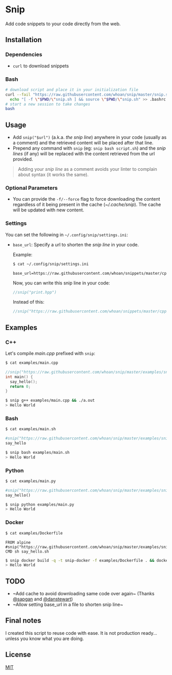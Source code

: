 # Snip

Add code snippets to your code directly from the web.

## Installation

### Dependencies

- `curl` to download snippets

### Bash

```bash
# download script and place it in your initialization file
curl --fail "https://raw.githubusercontent.com/whoan/snip/master/snip.sh" > snip.sh &&
  echo "[ -f \"$PWD/\"snip.sh ] && source \"$PWD/\"snip.sh" >> .bashrc
# start a new session to take changes
bash
```

## Usage

- Add `snip("$url")` (a.k.a. *the snip line*) anywhere in your code (usually as a comment) and the retrieved content will be placed after that line.
- Prepend any command with `snip` (eg: `snip bash script.sh`) and the *snip lines* (if any) will be replaced with the content retrieved from the url provided.

> Adding your *snip line* as a comment avoids your linter to complain about syntax (it works the same).

### Optional Parameters

- You can provide the `-f/--force` flag to force downloading the content regardless of it being present in the cache (*~/.cache/snip*). The cache will be updated with new content.

### Settings

You can set the following in `~/.config/snip/settings.ini`:

- `base_url`: Specify a url to shorten the *snip line* in your code.


    Example:

    ```bash
    $ cat ~/.config/snip/settings.ini

    ```
    ```
    base_url=https://raw.githubusercontent.com/whoan/snippets/master/cpp/
    ```

    Now, you can write this snip line in your code:

    ```cpp
    //snip("print.hpp")
    ```

    Instead of this:

    ```cpp
    //snip("https://raw.githubusercontent.com/whoan/snippets/master/cpp/print.hpp")
    ```

## Examples

### C++

Let's compile *main.cpp* prefixed with `snip`:

```bash
$ cat examples/main.cpp
```
```cpp
//snip("https://raw.githubusercontent.com/whoan/snip/master/examples/snippet.hpp")
int main() {
  say_hello();
  return 0;
}
```

```bash
$ snip g++ examples/main.cpp && ./a.out
> Hello World
```

### Bash

```bash
$ cat examples/main.sh
```
```bash
#snip("https://raw.githubusercontent.com/whoan/snip/master/examples/snippet.sh")
say_hello
```

```bash
$ snip bash examples/main.sh
> Hello World
```

### Python

```bash
$ cat examples/main.py
```
```python
#snip("https://raw.githubusercontent.com/whoan/snip/master/examples/snippet.py")
say_hello()
```

```bash
$ snip python examples/main.py
> Hello World
```

### Docker

```bash
$ cat examples/Dockerfile
```
```
FROM alpine
#snip("https://raw.githubusercontent.com/whoan/snip/master/examples/snippet.dockerfile")
CMD sh say_hello.sh
```

```bash
$ snip docker build -q -t snip-docker -f examples/Dockerfile . && docker run snip-docker
> Hello World
```

## TODO

- ~Add cache to avoid downloading same code over again~ (Thanks [@sapgan](https://github.com/sapgan) and [@danstewart](https://github.com/danstewart))
- ~Allow setting base_url in a file to shorten snip line~

## Final notes

I created this script to reuse code with ease. It is not production ready... unless you know what you are doing.

## License

[MIT](https://github.com/whoan/snip/blob/master/LICENSE)
